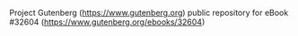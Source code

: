 Project Gutenberg (https://www.gutenberg.org) public repository for eBook #32604 (https://www.gutenberg.org/ebooks/32604)
